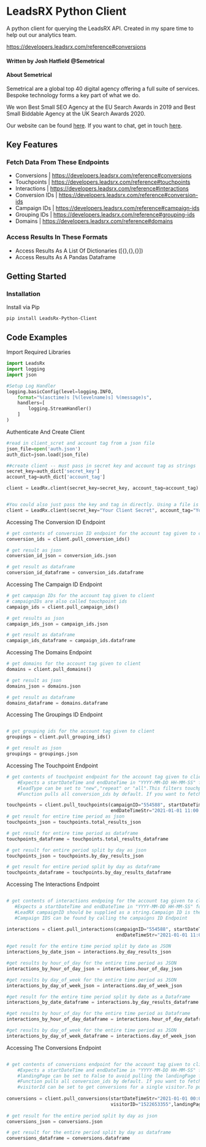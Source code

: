 # LeadsRX Python Client

A python client for querying the LeadsRX API. Created in my spare time to help out our analytics team.

https://developers.leadsrx.com/reference#conversions


#### Written by Josh Hatfield @Semetrical


#### About Semetrical

Semetrical are a global top 40 digital agency offering a full suite of services. Bespoke technology forms a key part of what we do.

We won Best Small SEO Agency at the EU Search Awards in 2019 and Best Small Biddable Agency at the UK Search Awards 2020.

Our website can be found [here](http://bit.ly/3aMWIMd). If you want to chat, get in touch [here](http://bit.ly/3keCf5Y).

## Key Features


### Fetch Data From These Endpoints

* Conversions | https://developers.leadsrx.com/reference#conversions
* Touchpoints | https://developers.leadsrx.com/reference#touchpoints
* Interactions | https://developers.leadsrx.com/reference#interactions
* Conversion IDs | https://developers.leadsrx.com/reference#conversion-ids
* Campaign IDs | https://developers.leadsrx.com/reference#campaign-ids
* Grouping IDs | https://developers.leadsrx.com/reference#grouping-ids
* Domains | https://developers.leadsrx.com/reference#domains

### Access Results In These Formats

* Access Results As A List Of Dictionaries ([{},{},{}])
* Access Results As A Pandas Dataframe


## Getting Started

### Installation

Install via Pip

```console
pip install LeadsRx-Python-Client
```

## Code Examples

Import Required Libraries
```python
import LeadsRx
import logging
import json

#Setup Log Handler
logging.basicConfig(level=logging.INFO,
    format="%(asctime)s [%(levelname)s] %(message)s",
    handlers=[
        logging.StreamHandler()
    ]
)
```
Authenticate And Create Client
```python
#read in client_scret and account tag from a json file 
json_file=open('auth.json')
auth_dict=json.load(json_file)

##create client -- must pass in secret key and account tag as strings
secret_key=auth_dict['secret_key']
account_tag=auth_dict['account_tag']

client = LeadRx.client(secret_key=secret_key, account_tag=account_tag)


#You could also just pass the key and tag in directly. Using a file is preferable as this way no sensitive information ends up in our gitrepo
client = LeadRx.client(secret_key="Your Client Secret", account_tag="Your Account Tag")

```

Accessing The Conversion ID Endpoint
```python
# get contents of conversion ID endpoint for the account tag given to client
conversion_ids = client.pull_conversion_ids()

# get result as json
conversion_id_json = conversion_ids.json

# get result as dataframe
conversion_id_dataframe = conversion_ids.dataframe
```
Accessing The Campaign ID Endpoint
```python
# get campaign IDs for the account tag given to client
# campaignIDs are also called touchpoint ids
campaign_ids = client.pull_campaign_ids()

# get results as json
campaign_ids_json = campaign_ids.json

# get result as dataframe
campaign_ids_dataframe = campaign_ids.dataframe
```
Accessing The Domains Endpoint
```python
# get domains for the account tag given to client
domains = client.pull_domains()

# get result as json
domains_json = domains.json

# get result as dataframe
domains_dataframe = domains.dataframe
```

Accessing The Groupings ID Endpoint
```python

# get grouping ids for the account tag given to client
groupings = client.pull_grouping_ids()

# get result as json
groupings = groupings.json
```
Accessing The Touchpoint Endpoint
```python
# get contents of touchpoint endpoint for the account tag given to client
    #Expects a startDateTime and endDateTime in "YYYY-MM-DD HH-MM-SS" format
    #leadType can be set to "new","repeat" or "all".This filters touchpoint results based on first time,repeat or all conversions for a customer
    #Function pulls all conversion_ids by default. If you want to fetch conversions for a single conversion then pass it's conversion_id as a string

touchpoints = client.pull_touchpoints(campaignID="554588", startDateTimeStr="2021-01 00:00:00",
                                      endDateTimeStr="2021-01-01 11:00:00", conversion_id='13697', lead_type="new")
# get result for entire time period as json
touchpoints_json = touchpoints.total_results_json

# get result for entire time period as dataframe
touchpoints_dataframe = touchpoints.total_results_dataframe

# get result for entire period split by day as json
touchpoints_json = touchpoints.by_day_results_json

# get result for entire period split by day as dataframe
touchpoints_dataframe = touchpoints.by_day_results_dataframe
```
Accessing The Interactions Endpoint
```python

# get contents of interactions endpoing for the account tag given to client
   #Expects a startDateTime and endDateTime in "YYYY-MM-DD HH-MM-SS" format
   #LeadRX campaignID should be supplied as a string.Campaign ID is the ID of the touchpoint you want to query
   #Campaign IDS can be found by calling the campaigns ID Endpoint

interactions = client.pull_interactions(campaignID="554588", startDateTimeStr="2021-01 00:00:00",
                                        endDateTimeStr="2021-01-01 11:00:00")
                                        
#get result for the entire time period split by date as JSON
interactions_by_date_json = interactions.by_day_results_json

#get results by hour_of_day for the entire time period as JSON
interactions_by_hour_of_day_json = interactions.hour_of_day_json

#get results by day_of_week for the entire time period as JSON
interactions_by_day_of_week_json = interactions.day_of_week_json

#get result for the entire time period split by date as a Dataframe
interactions_by_date_dataframe = interactions.by_day_results_dataframe

#get results by hour_of_day for the entire time period as Dataframe
interactions_by_hour_of_day_dataframe = interactions.hour_of_day_dataframe

#get results by day_of_week for the entire time period as JSON
interactions_by_day_of_week_dataframe = interactions.day_of_week_json
```
Accessing The Conversions Endpoint
```python

# get contents of conversions endpoint for the account tag given to client
    #Expects a startDateTime and endDateTime in "YYYY-MM-DD HH-MM-SS" format
    #landingPage can be set to False to avoid pulling the landingPage field
    #Function pulls all conversion_ids by default. If you want to fetch conversions for a single conversion then pass it's conversion_id as a string
    #visitorId can be set to get conversions for a single visitor.To pull data for all visitors do not pass the visitorID parameter to the function
   
conversions = client.pull_conversions(startDateTimeStr="2021-01-01 00:00:00", endDateTimeStr="2021-01-01 11:00:00",
                                      visitorID="1522653355",landingPage=True,conversion_id='13697')
                                      
# get result for the entire period split by day as json
conversions_json = conversions.json

# get result for the entire period split by day as dataframe
conversions_dataframe = conversions.dataframe
```
